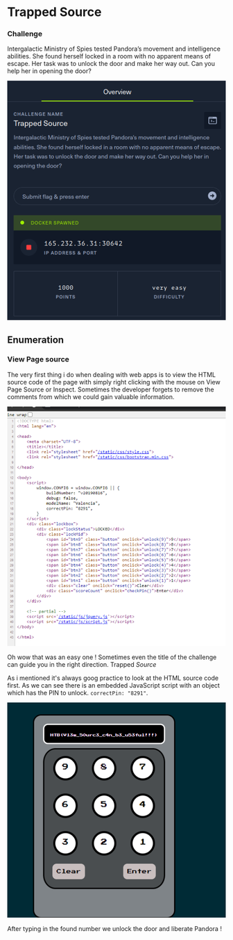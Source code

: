 # Trapped Source

### Challenge

Intergalactic Ministry of Spies tested Pandora’s movement and intelligence abilities. She found herself locked in a room with no apparent means of escape. Her task was to unlock the door and make her way out. Can you help her in opening the door?

![alt text](connection.png "Title")


## Enumeration

### View Page source
The very first thing i do when dealing with web apps is to view the HTML source code of the page with simply right clicking with the mouse on View Page Source or Inspect. Sometimes the developer forgets to remove the comments from which we could gain valuable information.

![alt text](view-source.png "Title")

Oh wow that was an easy one ! Sometimes even the title of the challenge can guide you in the right direction. Trapped *Source*

As i mentioned it's always goog practice to look at the HTML source code first.
As we can see there is an embedded JavaScript script with an object which has the PIN to unlock. `correctPin: "8291"`.

![alt text](unlock.png "Title")

After typing in the found number we unlock the door and liberate Pandora !
